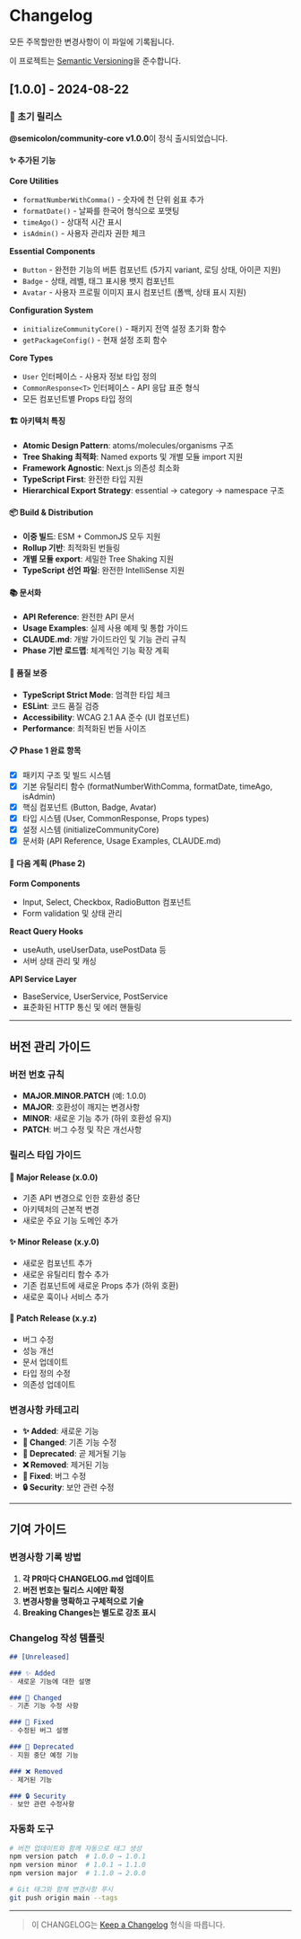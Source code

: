 # Changelog

모든 주목할만한 변경사항이 이 파일에 기록됩니다.

이 프로젝트는 [Semantic Versioning](https://semver.org/spec/v2.0.0.html)을 준수합니다.

## [1.0.0] - 2024-08-22

### 🎉 초기 릴리스

**@semicolon/community-core v1.0.0**이 정식 출시되었습니다.

#### ✨ 추가된 기능

**Core Utilities**
- `formatNumberWithComma()` - 숫자에 천 단위 쉼표 추가
- `formatDate()` - 날짜를 한국어 형식으로 포맷팅  
- `timeAgo()` - 상대적 시간 표시
- `isAdmin()` - 사용자 관리자 권한 체크

**Essential Components**
- `Button` - 완전한 기능의 버튼 컴포넌트 (5가지 variant, 로딩 상태, 아이콘 지원)
- `Badge` - 상태, 레벨, 태그 표시용 뱃지 컴포넌트
- `Avatar` - 사용자 프로필 이미지 표시 컴포넌트 (폴백, 상태 표시 지원)

**Configuration System**
- `initializeCommunityCore()` - 패키지 전역 설정 초기화 함수
- `getPackageConfig()` - 현재 설정 조회 함수

**Core Types**
- `User` 인터페이스 - 사용자 정보 타입 정의
- `CommonResponse<T>` 인터페이스 - API 응답 표준 형식
- 모든 컴포넌트별 Props 타입 정의

#### 🏗️ 아키텍처 특징

- **Atomic Design Pattern**: atoms/molecules/organisms 구조
- **Tree Shaking 최적화**: Named exports 및 개별 모듈 import 지원
- **Framework Agnostic**: Next.js 의존성 최소화
- **TypeScript First**: 완전한 타입 지원
- **Hierarchical Export Strategy**: essential → category → namespace 구조

#### 📦 Build & Distribution

- **이중 빌드**: ESM + CommonJS 모두 지원
- **Rollup 기반**: 최적화된 번들링
- **개별 모듈 export**: 세밀한 Tree Shaking 지원
- **TypeScript 선언 파일**: 완전한 IntelliSense 지원

#### 📚 문서화

- **API Reference**: 완전한 API 문서
- **Usage Examples**: 실제 사용 예제 및 통합 가이드
- **CLAUDE.md**: 개발 가이드라인 및 기능 관리 규칙
- **Phase 기반 로드맵**: 체계적인 기능 확장 계획

#### 🧪 품질 보증

- **TypeScript Strict Mode**: 엄격한 타입 체크
- **ESLint**: 코드 품질 검증
- **Accessibility**: WCAG 2.1 AA 준수 (UI 컴포넌트)
- **Performance**: 최적화된 번들 사이즈

#### 📋 Phase 1 완료 항목

- [x] 패키지 구조 및 빌드 시스템
- [x] 기본 유틸리티 함수 (formatNumberWithComma, formatDate, timeAgo, isAdmin)
- [x] 핵심 컴포넌트 (Button, Badge, Avatar)
- [x] 타입 시스템 (User, CommonResponse, Props types)
- [x] 설정 시스템 (initializeCommunityCore)
- [x] 문서화 (API Reference, Usage Examples, CLAUDE.md)

#### 🔮 다음 계획 (Phase 2)

**Form Components**
- Input, Select, Checkbox, RadioButton 컴포넌트
- Form validation 및 상태 관리

**React Query Hooks**  
- useAuth, useUserData, usePostData 등
- 서버 상태 관리 및 캐싱

**API Service Layer**
- BaseService, UserService, PostService
- 표준화된 HTTP 통신 및 에러 핸들링

---

## 버전 관리 가이드

### 버전 번호 규칙

- **MAJOR.MINOR.PATCH** (예: 1.0.0)
- **MAJOR**: 호환성이 깨지는 변경사항
- **MINOR**: 새로운 기능 추가 (하위 호환성 유지)
- **PATCH**: 버그 수정 및 작은 개선사항

### 릴리스 타입 가이드

#### 🎉 Major Release (x.0.0)
- 기존 API 변경으로 인한 호환성 중단
- 아키텍처의 근본적 변경
- 새로운 주요 기능 도메인 추가

#### ✨ Minor Release (x.y.0)
- 새로운 컴포넌트 추가
- 새로운 유틸리티 함수 추가
- 기존 컴포넌트에 새로운 Props 추가 (하위 호환)
- 새로운 훅이나 서비스 추가

#### 🐛 Patch Release (x.y.z)
- 버그 수정
- 성능 개선
- 문서 업데이트
- 타입 정의 수정
- 의존성 업데이트

### 변경사항 카테고리

- **✨ Added**: 새로운 기능
- **🔄 Changed**: 기존 기능 수정
- **🚫 Deprecated**: 곧 제거될 기능
- **❌ Removed**: 제거된 기능
- **🐛 Fixed**: 버그 수정
- **🔒 Security**: 보안 관련 수정

---

## 기여 가이드

### 변경사항 기록 방법

1. **각 PR마다 CHANGELOG.md 업데이트**
2. **버전 번호는 릴리스 시에만 확정**
3. **변경사항을 명확하고 구체적으로 기술**
4. **Breaking Changes는 별도로 강조 표시**

### Changelog 작성 템플릿

```markdown
## [Unreleased]

### ✨ Added
- 새로운 기능에 대한 설명

### 🔄 Changed  
- 기존 기능 수정 사항

### 🐛 Fixed
- 수정된 버그 설명

### 🚫 Deprecated
- 지원 중단 예정 기능

### ❌ Removed
- 제거된 기능

### 🔒 Security
- 보안 관련 수정사항
```

### 자동화 도구

```bash
# 버전 업데이트와 함께 자동으로 태그 생성
npm version patch  # 1.0.0 → 1.0.1
npm version minor  # 1.0.1 → 1.1.0  
npm version major  # 1.1.0 → 2.0.0

# Git 태그와 함께 변경사항 푸시
git push origin main --tags
```

---

> 이 CHANGELOG는 [Keep a Changelog](https://keepachangelog.com/) 형식을 따릅니다.